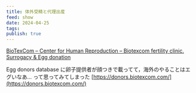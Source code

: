 ```yaml
---
title: 体外受精と代理出産
feed: show
date: 2024-04-25
tags: 
publish: true
---
```


[BioTexCom – Center for Human Reproduction – Biotexcom fertility clinic. Surrogacy & Egg donation](https://biotexcom.com/)

Egg donors database に卵子提供者が顔つきで載ってて，海外のやることはエグいなあ… って思ってみてしまった
[https://donors.biotexcom.com/](https://donors.biotexcom.com/)
